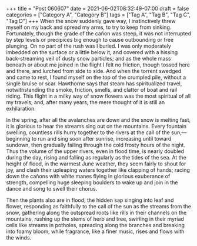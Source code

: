 +++
title = "Post 060607"
date = 2021-06-02T08:32:49-07:00
draft = false
categories = ["Category A", "Category B"]
tags = ["Tag A", "Tag B", "Tag C", "Tag D"]
+++
When the snow suddenly gave way, I instinctively threw myself on my back and spread my arms, to try to keep from sinking. Fortunately, though the grade of the cañon was steep, it was not interrupted by step levels or precipices big enough to cause outbounding or free plunging. On no part of the rush was I buried. I was only moderately imbedded on the surface or a little below it, and covered with a hissing back-streaming veil of dusty snow particles; and as the whole mass beneath or about me joined in the flight I felt no friction, though tossed here and there, and lurched from side to side. And when the torrent swedged and came to rest, I found myself on the top of the crumpled pile, without a single bruise or scar. Hawthorne says that steam has spiritualized travel, notwithstanding the smoke, friction, smells, and clatter of boat and rail riding. This flight in a milky way of snow flowers was the most spiritual of all my travels; and, after many years, the mere thought of it is still an exhilaration.

In the spring, after all the avalanches are down and the snow is melting fast, it is glorious to hear the streams sing out on the mountains. Every fountain swelling, countless rills hurry together to the rivers at the call of the sun,—beginning to run and sing soon after sunrise, increasing until toward sundown, then gradually failing through the cold frosty hours of the night. Thus the volume of the upper rivers, even in flood time, is nearly doubled during the day, rising and falling as regularly as the tides of the sea. At the height of flood, in the warmest June weather, they seem fairly to shout for joy, and clash their upleaping waters together like clapping of hands; racing down the cañons with white manes flying in glorious exuberance of strength, compelling huge sleeping boulders to wake up and join in the dance and song to swell their chorus.

Then the plants also are in flood; the hidden sap singing into leaf and flower, responding as faithfully to the call of the sun as the streams from the snow, gathering along the outspread roots like rills in their channels on the mountains, rushing up the stems of herb and tree, swirling in their myriad cells like streams in potholes, spreading along the branches and breaking into foamy bloom, while fragrance, like a finer music, rises and flows with the winds.
